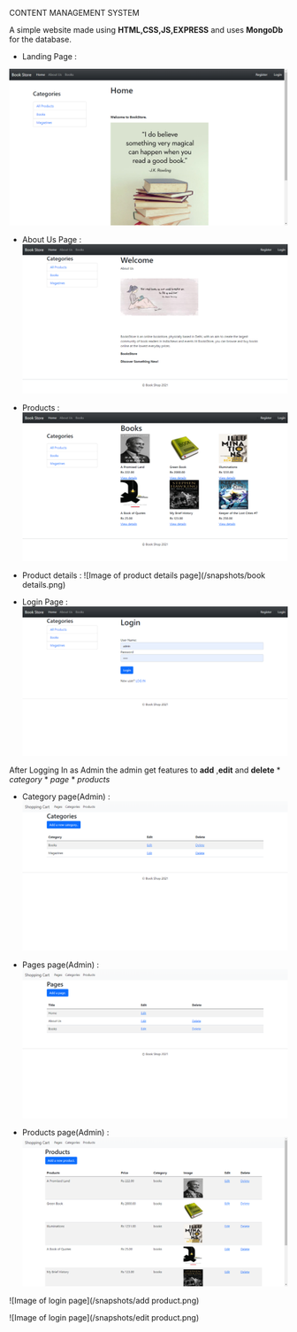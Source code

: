 CONTENT MANAGEMENT SYSTEM

A simple website made using **HTML,CSS,JS,EXPRESS** and uses **MongoDb** for the database.


* Landing Page :

![Image of landing page](/snapshots/landing_page.png)

* About Us Page :
![Image of About Us page](/snapshots/about_us.png)

* Products :
![Image of product page](/snapshots/books.png)

* Product details :
![Image of product details page](/snapshots/book details.png)

* Login Page :
![Image of login page](/snapshots/login.png)

After Logging In as Admin the admin get features to **add** ,**edit** and **delete**
    * *category*
    * *page*
    * *products*

* Category page(Admin) :
![Image of login page](/snapshots/category.png)

* Pages page(Admin) :
![Image of login page](/snapshots/pages.png)

* Products page(Admin) :
![Image of login page](/snapshots/products.png)

![Image of login page](/snapshots/add product.png)

![Image of login page](/snapshots/edit product.png)


 


